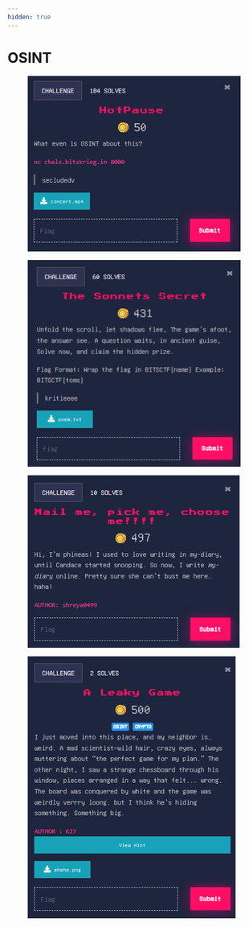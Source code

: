 ```yaml
---
hidden: true
---
```


# OSINT

<figure><img src="../../.gitbook/assets/image (19).png" alt=""><figcaption></figcaption></figure>



<figure><img src="../../.gitbook/assets/image (20).png" alt=""><figcaption></figcaption></figure>

<figure><img src="../../.gitbook/assets/image (21).png" alt=""><figcaption></figcaption></figure>



<figure><img src="../../.gitbook/assets/image (22).png" alt=""><figcaption></figcaption></figure>





